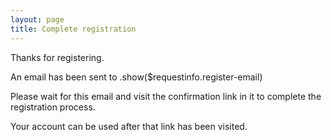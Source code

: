 ```yaml
---
layout: page
title: Complete registration
---
```

Thanks for registering.

An email has been sent to .show($requestinfo.register-email)

Please wait for this email and visit the confirmation link in it to complete the registration process.

Your account can be used after that link has been visited.